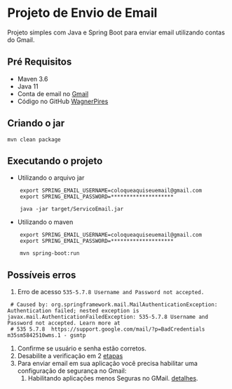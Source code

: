 # Projeto de Envio de Email


 Projeto simples com Java e Spring Boot para enviar email utilizando contas do Gmail.
 
## Pré Requisitos

 - Maven 3.6
 - Java 11
 - Conta de email no [Gmail](https://mail.google.com)
 - Código no GitHub [WagnerPires](https://github.com/wagnerpires/servicoenvioemailsimples)

## Criando o jar

    mvn clean package

## Executando o projeto

- Utilizando o arquivo jar

```
    export SPRING_EMAIL_USERNAME=coloqueaquiseuemail@gmail.com
    export SPRING_EMAIL_PASSWORD=********************

    java -jar target/ServicoEmail.jar 
```

- Utilizando o maven

```
    export SPRING_EMAIL_USERNAME=coloqueaquiseuemail@gmail.com
    export SPRING_EMAIL_PASSWORD=********************
    
    mvn spring-boot:run
```


## Possíveis erros

1. Erro de acesso `535-5.7.8 Username and Password not accepted.`  

```
 # Caused by: org.springframework.mail.MailAuthenticationException: Authentication failed; nested exception is javax.mail.AuthenticationFailedException: 535-5.7.8 Username and Password not accepted. Learn more at
 # 535 5.7.8  https://support.google.com/mail/?p=BadCredentials m35sm5842510wms.1 - gsmtp
```

1. Confirme se usuário e senha estão corretos.
2. Desabilite a verificação em 2 [etapas](https://support.google.com/accounts/answer/1064203?hl=pt-BR&co=GENIE.Platform%3DDesktop)
3. Para enviar email em sua aplicação você precisa habilitar uma configuração de segurança no Gmail:
   1. Habilitando aplicações menos Seguras no GMail. [detalhes](https://support.google.com/accounts/answer/6010255?hl=pt).
